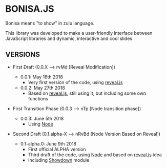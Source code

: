 # BONISA.JS

Bonisa means "to show" in zulu language.

This library was developed to make a user-friendly interface between JavaScript libraries and dynamic, 
interactive and cool slides 

## VERSIONS

* First Draft (0.0.X --> rvMd [Reveal Modification])
  * 0.0.1: May 16th 2018
    * Very first version of the code, using [reveal.js](https://github.com/hakimel/reveal.js/)
  * 0.0.2: May 27th 2018
    * Based on [reveal.js](https://github.com/hakimel/reveal.js/), still using it, but including some own functions

* First Transition Phase (0.0.3 --> nTp [Node transition phase])
  * 0.0.3: June 5th 2018
    * Using [Node](https://github.com/nodejs/node)

* Second Draft (0.1.alpha-X --> nRvBd [Node Version Based on Reveal])
  * 0.1-alpha.0: June 9th 2018
    * First official ALPHA version
    * Third draft of the code, using [Node](https://github.com/nodejs/node) and based on [reveal.js](https://github.com/hakimel/reveal.js/) idea
    * Including [Showdown](https://github.com/showdownjs/showdown) module
